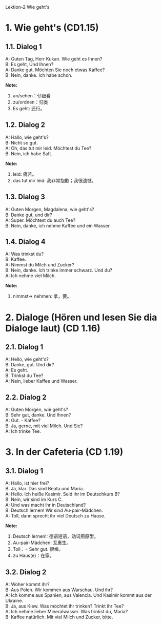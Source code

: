<section id="title">Lektion-2 Wie geht's</section>

# 1. Wie geht's (CD1.15)

## 1.1. Dialog 1

A: Guten Tag, Herr Kukan. Wie geht es Ihnen? <br/>
B: Es geht, Und Ihnen? <br/>
A: Danke gut. Möchten Sie noch etwas Kaffee? <br/>
B: Nein, danke. Ich habe schon. <br/>

**Note:**

1. an/sehen：仔细看
2. zu/ordnen：归类
3. Es geht: 还行。

## 1.2. Dialog 2

A: Hallo, wie geht's? <br/>
B: Nicht so gut. <br/>
A: Oh, das tut mir leid. Möchtest du Tee? <br/>
B: Nein, ich habe Saft. <br/>

**Note:**

1. leid: 痛苦。
2. das tut mir leid: 我非常抱歉；我很遗憾。

## 1.3. Dialog 3

A: Guten Morgen, Magdalena, wie geht's? <br/>
B: Danke gut, und dir? <br/>
A: Super. Möchtest du auch Tee? <br/>
B: Nein, danke, ich nehme Kaffee und ein Wasser. <br/>

## 1.4. Dialog 4

A: Was trinkst du? <br/>
B: Kaffee. <br/>
A: Nimmst du Milch und Zucker? <br/>
B: Nein, danke. Ich trinke immer schwarz. Und du? <br/>
A: Ich nehme viel Milch.

**Note:**

1. nimmst-> nehmen: 拿，要。

# 2. Dialoge (Hören und lesen Sie dia Dialoge laut) (CD 1.16)

## 2.1. Dialog 1

A: Hello, wie geht's? <br/>
B: Danke, gut. Und dir? <br/>
A: Es geht. <br/>
B: Trinkst du Tee? <br/>
A: Nein, lieber Kaffee und Wasser. <br/>

## 2.2. Dialog 2

A: Guten Morgen, wie geht's? <br/>
B: Sehr gut, danke. Und Ihnen? <br/>
A: Gut. - Kaffee? <br/>
B: Ja, gerne, mit viel Milch. Und Sie? <br/>
A: Ich trinke Tee. <br/>

# 3. In der Cafeteria (CD 1.19)

## 3.1. Dialog 1

A: Hallo, ist hier frei? <br/>
B: Ja, klar. Das sind Beata und Maria. <br/>
A: Hello. Ich heiße Kasimir. Seid ihr im Deutschkurs B? <br/>
B: Nein, wir sind im Kurs C. <br/>
A: Und was macht ihr in Deutschland? <br/>
B: Deutsch lernen! Wir sind Au-pair-Mädchen. <br/>
A: Toll, dann sprecht ihr viel Deutsch zu Hause. <br/>

**Note:**

1. Deutsch lernen!: 德语短语，动词用原型。
2. Au-pair-Mädchen: 互惠生。
3. Toll：= Sehr gut. 很棒。
4. zu Haus(e)：在家。

## 3.2. Dialog 2

A: Woher kommt ihr? <br/>
B: Aus Polen. Wir kommen aus Warschau. Und ihr? <br/>
A: Ich komme aus Spanien, aus Valencia. Und Kasimir kommt aus der Ukraine. <br/>
B: Ja, aus Kiew. Was möchtet ihr trinken? Trinkt ihr Tee? <br/>
A: Ich nehme lieber Mineralwasser. Was trinkst du, Maria? <br/>
B: Kaffee natürlich. Mit viel Milch und Zucker, bitte. <br/>
